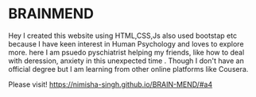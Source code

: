 # BRAINMEND
Hey I created this website using HTML,CSS,Js also used bootstap etc because I have keen interest in Human Psychology and loves to explore more.
here I am psuedo pyschiatrist helping my friends, like how to deal with deression, anxiety in this unexpected time .
Though I don't have an official degree but I am learning from other online platforms like Cousera.

Please visit!
https://nimisha-singh.github.io/BRAIN-MEND/#a4

